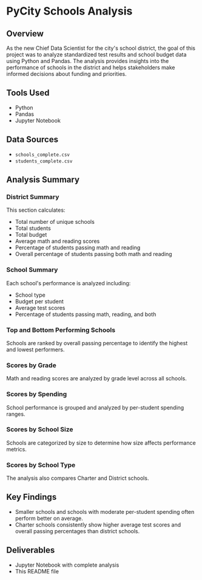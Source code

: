 # PyCity Schools Analysis

## Overview

As the new Chief Data Scientist for the city's school district, the goal of this project was to analyze standardized test results and school budget data using Python and Pandas. The analysis provides insights into the performance of schools in the district and helps stakeholders make informed decisions about funding and priorities.

## Tools Used
- Python
- Pandas
- Jupyter Notebook

## Data Sources
- `schools_complete.csv`
- `students_complete.csv`

## Analysis Summary

### District Summary
This section calculates:
- Total number of unique schools
- Total students
- Total budget
- Average math and reading scores
- Percentage of students passing math and reading
- Overall percentage of students passing both math and reading

### School Summary
Each school's performance is analyzed including:
- School type
- Budget per student
- Average test scores
- Percentage of students passing math, reading, and both

### Top and Bottom Performing Schools
Schools are ranked by overall passing percentage to identify the highest and lowest performers.

### Scores by Grade
Math and reading scores are analyzed by grade level across all schools.

### Scores by Spending
School performance is grouped and analyzed by per-student spending ranges.

### Scores by School Size
Schools are categorized by size to determine how size affects performance metrics.

### Scores by School Type
The analysis also compares Charter and District schools.

## Key Findings
- Smaller schools and schools with moderate per-student spending often perform better on average.
- Charter schools consistently show higher average test scores and overall passing percentages than district schools.

## Deliverables
- Jupyter Notebook with complete analysis
- This README file
